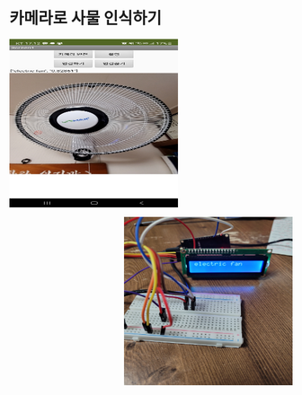 # 카메라로 사물 인식하기

<p align="left"><img src="./images/app.jpg" width="300" height="300" alt="앱인벤터"></p>
<p align="right"><img src="./images/arduino.jpg" width="300" height="300" alt="아두이노"></p>